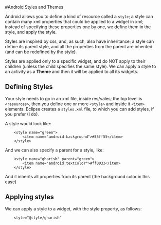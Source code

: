 #Android Styles and Themes

Android allows you to define a kind of resource called a `style`; a style can contain many xml properties that could be applied to a widget in xml; instead of specifying these properties one by one, we define them in the style, and apply the style.

Styles are inspired by css, and, as such, also have inheritance; a style can define its parent style, and all the properties from the parent are inherited (and can be redefined by the style).

Styles are applied only to a specific widget, and do NOT apply to their children (unless the child specifies the same style). We can apply a style to an activity as a __Theme__ and then it will be applied to all its widgets.

## Defining Styles

Your style needs to go in an xml file, inside res/vales; the top level is `<resources>`, then you define one or more `<style>` and inside it `<item>` elements. Eclipse creates a `styles.xml` file, to which you can add styles, if you prefer (I do).

A style would look like:

```
    <style name="green">
        <item name="android:background">#55ff55</item>
    </style>
```

And we can also specify a parent for a style, like:
```
    <style name="gharish" parent="green">
        <item name="android:textColor">#ff0033</item>
    </style>
```
And it inherits all properties from its parent (the background color in this case)

## Applying styles

We can apply a style to a widget, with the style property, as follows:

```
    style="@style/gharish"
```

